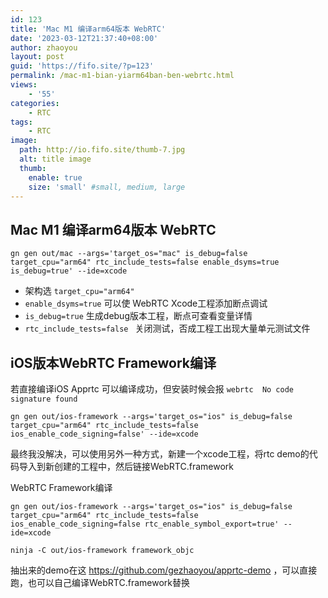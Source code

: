 ```yaml
---
id: 123
title: 'Mac M1 编译arm64版本 WebRTC'
date: '2023-03-12T21:37:40+08:00'
author: zhaoyou
layout: post
guid: 'https://fifo.site/?p=123'
permalink: /mac-m1-bian-yiarm64ban-ben-webrtc.html
views:
    - '55'
categories:
    - RTC
tags:
    - RTC
image:
  path: http://io.fifo.site/thumb-7.jpg
  alt: title image
  thumb:  
    enable: true
    size: 'small' #small, medium, large
---
```


##  Mac M1 编译arm64版本 WebRTC

```shell
gn gen out/mac --args='target_os="mac" is_debug=false target_cpu="arm64" rtc_include_tests=false enable_dsyms=true is_debug=true' --ide=xcode

```

- 架构选 `target_cpu="arm64"`
- `enable_dsyms=true` 可以使 WebRTC Xcode工程添加断点调试
- `is_debug=true` 生成debug版本工程，断点可查看变量详情
- `rtc_include_tests=false ` 关闭测试，否成工程工出现大量单元测试文件

##  iOS版本WebRTC Framework编译

若直接编译iOS Apprtc 可以编译成功，但安装时候会报 `webrtc  No code signature found`

```shell
gn gen out/ios-framework --args='target_os="ios" is_debug=false target_cpu="arm64" rtc_include_tests=false ios_enable_code_signing=false' --ide=xcode

```

最终我没解决，可以使用另外一种方式，新建一个xcode工程，将rtc demo的代码导入到新创建的工程中，然后链接WebRTC.framework

WebRTC Framework编译

```shell
gn gen out/ios-framework --args='target_os="ios" is_debug=false target_cpu="arm64" rtc_include_tests=false ios_enable_code_signing=false rtc_enable_symbol_export=true' --ide=xcode

ninja -C out/ios-framework framework_objc

```

抽出来的demo在这 <https://github.com/gezhaoyou/apprtc-demo> ，可以直接跑，也可以自己编译WebRTC.framework替换